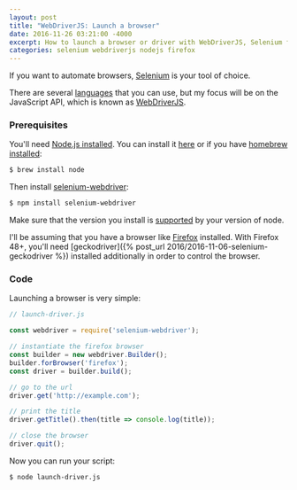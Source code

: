 ```yaml
---
layout: post
title: "WebDriverJS: Launch a browser"
date: 2016-11-26 03:21:00 -4000
excerpt: How to launch a browser or driver with WebDriverJS, Selenium for Node.js.
categories: selenium webdriverjs nodejs firefox
---
```


If you want to automate browsers, [Selenium](http://www.seleniumhq.org) is your tool of choice.

There are several [languages](https://github.com/SeleniumHQ/selenium#documentation) that you can use, but my focus will be on the JavaScript API, which is known as [WebDriverJS](https://github.com/SeleniumHQ/selenium/wiki/WebDriverJs).

### Prerequisites

You'll need [Node.js installed](https://www.youtube.com/watch?v=F2uovvU-dLA). You can install it [here](https://nodejs.org) or if you have [homebrew installed](https://www.youtube.com/watch?v=44FhlEiMEpU):

```sh
$ brew install node
```

Then install [selenium-webdriver](https://www.npmjs.com/package/selenium-webdriver):

```sh
$ npm install selenium-webdriver
```

Make sure that the version you install is [supported](https://www.npmjs.com/package/selenium-webdriver#user-content-node-support-policy) by your version of node.

I'll be assuming that you have a browser like [Firefox](https://www.mozilla.org/firefox) installed. With Firefox 48+, you'll need [geckodriver]({% post_url 2016/2016-11-06-selenium-geckodriver %}) installed additionally in order to control the browser.

### Code

Launching a browser is very simple:

```js
// launch-driver.js

const webdriver = require('selenium-webdriver');

// instantiate the firefox browser
const builder = new webdriver.Builder();
builder.forBrowser('firefox');
const driver = builder.build();

// go to the url
driver.get('http://example.com');

// print the title
driver.getTitle().then(title => console.log(title));

// close the browser
driver.quit();
```

Now you can run your script:

```sh
$ node launch-driver.js
```
